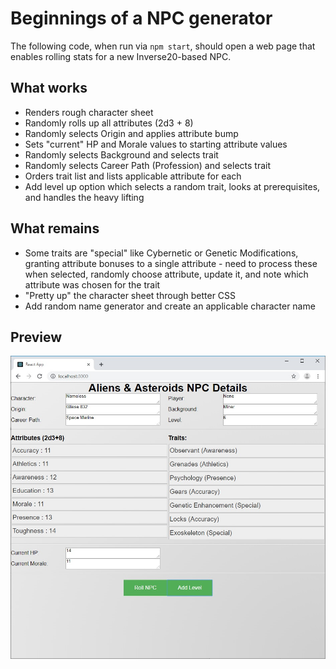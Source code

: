 # Beginnings of a NPC generator

The following code, when run via `npm start`, should open a web page that enables rolling stats for a new Inverse20-based NPC.

## What works

* Renders rough character sheet
* Randomly rolls up all attributes (2d3 + 8)
* Randomly selects Origin and applies attribute bump
* Sets "current" HP and Morale values to starting attribute values
* Randomly selects Background and selects trait
* Randomly selects Career Path (Profession) and selects trait
* Orders trait list and lists applicable attribute for each
* Add level up option which selects a random trait, looks at prerequisites, and handles the heavy lifting

## What remains

* Some traits are "special" like Cybernetic or Genetic Modifications, granting attribute bonuses to a single attribute - need to process these when selected, randomly choose attribute, update it, and note which attribute was chosen for the trait
* "Pretty up" the character sheet through better CSS
* Add random name generator and create an applicable character name

## Preview

![Screen Shot as of July 29, 2019](/public/npc-creator-29-JUL-2019.jpg)
